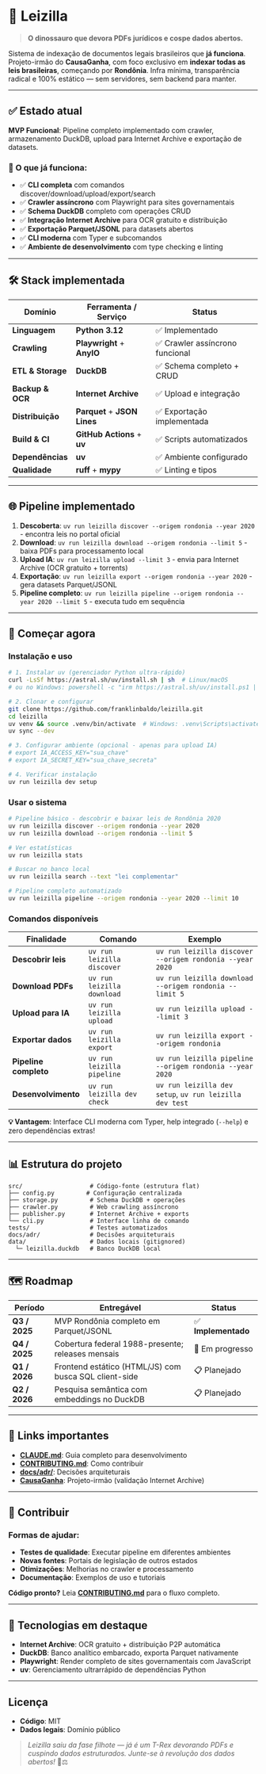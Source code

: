 # 🦖 **Leizilla**

> **O dinossauro que devora PDFs jurídicos e cospe dados abertos.**

Sistema de indexação de documentos legais brasileiros que **já funciona**. Projeto-irmão do **CausaGanha**, com foco exclusivo em **indexar todas as leis brasileiras**, começando por **Rondônia**. Infra mínima, transparência radical e 100% estático — sem servidores, sem backend para manter.

---

## ✅ Estado atual

**MVP Funcional**: Pipeline completo implementado com crawler, armazenamento DuckDB, upload para Internet Archive e exportação de datasets.

### 🚀 O que já funciona:
- ✅ **CLI completa** com comandos discover/download/upload/export/search
- ✅ **Crawler assíncrono** com Playwright para sites governamentais  
- ✅ **Schema DuckDB** completo com operações CRUD
- ✅ **Integração Internet Archive** para OCR gratuito e distribuição
- ✅ **Exportação Parquet/JSONL** para datasets abertos
- ✅ **CLI moderna** com Typer e subcomandos
- ✅ **Ambiente de desenvolvimento** com type checking e linting

---

## 🛠️ Stack implementada

| Domínio | Ferramenta / Serviço | Status |
|---------|----------------------|--------|
| **Linguagem** | **Python 3.12** | ✅ Implementado |
| **Crawling** | **Playwright** + **AnyIO** | ✅ Crawler assíncrono funcional |
| **ETL & Storage** | **DuckDB** | ✅ Schema completo + CRUD |
| **Backup & OCR** | **Internet Archive** | ✅ Upload e integração |
| **Distribuição** | **Parquet** + **JSON Lines** | ✅ Exportação implementada |
| **Build & CI** | **GitHub Actions** + **uv** | ✅ Scripts automatizados |
| **Dependências** | **uv** | ✅ Ambiente configurado |
| **Qualidade** | **ruff** + **mypy** | ✅ Linting e tipos |

---

## 🌐 Pipeline implementado

1. **Descoberta**: `uv run leizilla discover --origem rondonia --year 2020` - encontra leis no portal oficial
2. **Download**: `uv run leizilla download --origem rondonia --limit 5` - baixa PDFs para processamento local  
3. **Upload IA**: `uv run leizilla upload --limit 3` - envia para Internet Archive (OCR gratuito + torrents)
4. **Exportação**: `uv run leizilla export --origem rondonia --year 2020` - gera datasets Parquet/JSONL
5. **Pipeline completo**: `uv run leizilla pipeline --origem rondonia --year 2020 --limit 5` - executa tudo em sequência

---

## 🚀 Começar agora

### **Instalação e uso**
```bash
# 1. Instalar uv (gerenciador Python ultra-rápido)
curl -LsSf https://astral.sh/uv/install.sh | sh  # Linux/macOS
# ou no Windows: powershell -c "irm https://astral.sh/uv/install.ps1 | iex"

# 2. Clonar e configurar
git clone https://github.com/franklinbaldo/leizilla.git
cd leizilla
uv venv && source .venv/bin/activate  # Windows: .venv\Scripts\activate
uv sync --dev

# 3. Configurar ambiente (opcional - apenas para upload IA)
# export IA_ACCESS_KEY="sua_chave"
# export IA_SECRET_KEY="sua_chave_secreta"

# 4. Verificar instalação
uv run leizilla dev setup
```

### **Usar o sistema**

```bash
# Pipeline básico - descobrir e baixar leis de Rondônia 2020
uv run leizilla discover --origem rondonia --year 2020
uv run leizilla download --origem rondonia --limit 5

# Ver estatísticas
uv run leizilla stats

# Buscar no banco local
uv run leizilla search --text "lei complementar"

# Pipeline completo automatizado
uv run leizilla pipeline --origem rondonia --year 2020 --limit 10
```

### **Comandos disponíveis**

| Finalidade | Comando | Exemplo |
|-----------|---------|---------|
| **Descobrir leis** | `uv run leizilla discover` | `uv run leizilla discover --origem rondonia --year 2020` |
| **Download PDFs** | `uv run leizilla download` | `uv run leizilla download --origem rondonia --limit 5` |
| **Upload para IA** | `uv run leizilla upload` | `uv run leizilla upload --limit 3` |
| **Exportar dados** | `uv run leizilla export` | `uv run leizilla export --origem rondonia` |
| **Pipeline completo** | `uv run leizilla pipeline` | `uv run leizilla pipeline --origem rondonia --year 2020` |
| **Desenvolvimento** | `uv run leizilla dev check` | `uv run leizilla dev setup`, `uv run leizilla dev test` |

**💡 Vantagem**: Interface CLI moderna com Typer, help integrado (`--help`) e zero dependências extras!

---

## 📊 Estrutura do projeto

```
src/                   # Código-fonte (estrutura flat)
├── config.py         # Configuração centralizada
├── storage.py         # Schema DuckDB + operações
├── crawler.py         # Web crawling assíncrono
├── publisher.py       # Internet Archive + exports
└── cli.py             # Interface linha de comando
tests/                 # Testes automatizados
docs/adr/              # Decisões arquiteturais
data/                  # Dados locais (gitignored)
  └─ leizilla.duckdb   # Banco DuckDB local
```

---

## 🗺 Roadmap

| Período | Entregável | Status |
|---------|-----------|--------|
| **Q3 / 2025** | MVP Rondônia completo em Parquet/JSONL | ✅ **Implementado** |
| **Q4 / 2025** | Cobertura federal 1988-presente; releases mensais | 🔄 Em progresso |
| **Q1 / 2026** | Frontend estático (HTML/JS) com busca SQL client-side | 📋 Planejado |
| **Q2 / 2026** | Pesquisa semântica com embeddings no DuckDB | 📋 Planejado |

---

## 🔗 Links importantes

- **[CLAUDE.md](CLAUDE.md)**: Guia completo para desenvolvimento
- **[CONTRIBUTING.md](CONTRIBUTING.md)**: Como contribuir  
- **[docs/adr/](docs/adr/)**: Decisões arquiteturais
- **[CausaGanha](https://github.com/franklinbaldo/causaganha)**: Projeto-irmão (validação Internet Archive)

---

## 🤝 Contribuir

### **Formas de ajudar:**
- **Testes de qualidade**: Executar pipeline em diferentes ambientes
- **Novas fontes**: Portais de legislação de outros estados  
- **Otimizações**: Melhorias no crawler e processamento
- **Documentação**: Exemplos de uso e tutoriais

**Código pronto?** Leia **[CONTRIBUTING.md](CONTRIBUTING.md)** para o fluxo completo.

---

## 🔧 Tecnologias em destaque

- **Internet Archive**: OCR gratuito + distribuição P2P automática
- **DuckDB**: Banco analítico embarcado, exporta Parquet nativamente
- **Playwright**: Render completo de sites governamentais com JavaScript
- **uv**: Gerenciamento ultrarrápido de dependências Python

---

## Licença

- **Código**: MIT  
- **Dados legais**: Domínio público

> *Leizilla saiu da fase filhote — já é um T-Rex devorando PDFs e cuspindo dados estruturados. Junte-se à revolução dos dados abertos!* 🦖⚖️